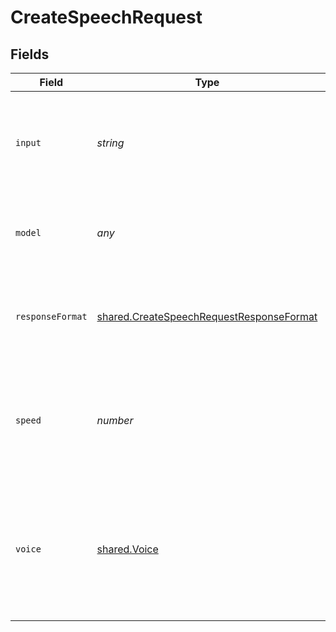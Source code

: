# CreateSpeechRequest


## Fields

| Field                                                                                                                     | Type                                                                                                                      | Required                                                                                                                  | Description                                                                                                               |
| ------------------------------------------------------------------------------------------------------------------------- | ------------------------------------------------------------------------------------------------------------------------- | ------------------------------------------------------------------------------------------------------------------------- | ------------------------------------------------------------------------------------------------------------------------- |
| `input`                                                                                                                   | *string*                                                                                                                  | :heavy_check_mark:                                                                                                        | The text to generate audio for. The maximum length is 4096 characters.                                                    |
| `model`                                                                                                                   | *any*                                                                                                                     | :heavy_check_mark:                                                                                                        | One of the available [TTS models](/docs/models/tts): `tts-1` or `tts-1-hd`<br/>                                           |
| `responseFormat`                                                                                                          | [shared.CreateSpeechRequestResponseFormat](../../models/shared/createspeechrequestresponseformat.md)                      | :heavy_minus_sign:                                                                                                        | The format to audio in. Supported formats are `mp3`, `opus`, `aac`, and `flac`.                                           |
| `speed`                                                                                                                   | *number*                                                                                                                  | :heavy_minus_sign:                                                                                                        | The speed of the generated audio. Select a value from `0.25` to `4.0`. `1.0` is the default.                              |
| `voice`                                                                                                                   | [shared.Voice](../../models/shared/voice.md)                                                                              | :heavy_check_mark:                                                                                                        | The voice to use when generating the audio. Supported voices are `alloy`, `echo`, `fable`, `onyx`, `nova`, and `shimmer`. |